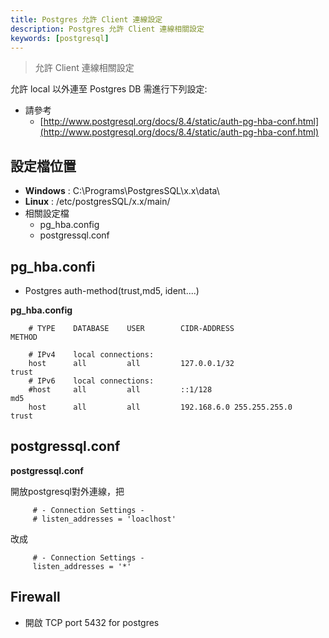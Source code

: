 ```yaml
---
title: Postgres 允許 Client 連線設定
description: Postgres 允許 Client 連線相關設定
keywords: [postgresql]
---
```


> 允許 Client 連線相關設定

允許 local 以外連至 Postgres DB 需進行下列設定:  

* 請參考
    * [http://www.postgresql.org/docs/8.4/static/auth-pg-hba-conf.html](http://www.postgresql.org/docs/8.4/static/auth-pg-hba-conf.html)  
    

## 設定檔位置
* __Windows__ : C:\\Programs\\PostgresSQL\\x.x\\data\\
* __Linux__ : /etc/postgresSQL/x.x/main/
* 相關設定檔
    * pg_hba.config
    * postgressql.conf


## pg_hba.confi
* Postgres auth-method(trust,md5, ident....) 

__pg_hba.config__

```
    # TYPE    DATABASE    USER        CIDR-ADDRESS                          METHOD
 
    # IPv4    local connections:
    host      all         all         127.0.0.1/32                           trust
    # IPv6    local connections:
    #host     all         all         ::1/128                                md5
    host      all         all         192.168.6.0 255.255.255.0              trust
```

## postgressql.conf

__postgressql.conf__

開放postgresql對外連線，把

```
     # - Connection Settings -
     # listen_addresses = 'loaclhost'
```

改成

```
     # - Connection Settings -
     listen_addresses = '*'
```

## Firewall
* 開啟 TCP port 5432 for postgres